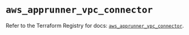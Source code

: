 # `aws_apprunner_vpc_connector`

Refer to the Terraform Registry for docs: [`aws_apprunner_vpc_connector`](https://registry.terraform.io/providers/hashicorp/aws/5.82.1/docs/resources/apprunner_vpc_connector).
